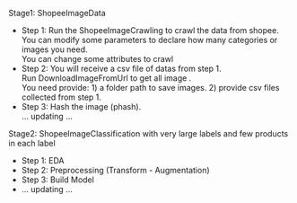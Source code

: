 Stage1: ShopeeImageData
- Step 1: Run the ShopeeImageCrawling to  crawl the data from shopee. \
You can modify some parameters to declare how many categories or images you need. \
You can change some attributes to crawl
- Step 2: You will receive a csv file of datas from step 1. \
Run DownloadImageFromUrl to get all image . \
You need provide: 1) a folder path to save images. 2) provide csv files collected from step 1.
- Step 3: Hash the image (phash). \
... updating ...

Stage2: ShopeeImageClassification with very large labels and few products in each label
- Step 1: EDA
- Step 2: Preprocessing (Transform - Augmentation)
- Step 3: Build Model
- ... updating ...


